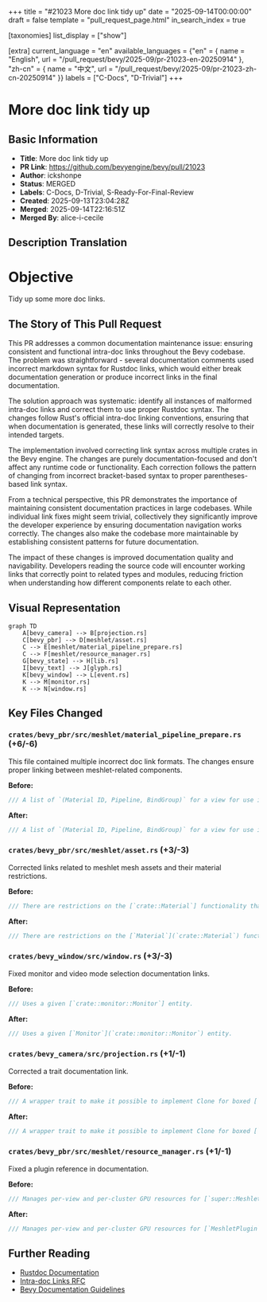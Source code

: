 +++
title = "#21023 More doc link tidy up"
date = "2025-09-14T00:00:00"
draft = false
template = "pull_request_page.html"
in_search_index = true

[taxonomies]
list_display = ["show"]

[extra]
current_language = "en"
available_languages = {"en" = { name = "English", url = "/pull_request/bevy/2025-09/pr-21023-en-20250914" }, "zh-cn" = { name = "中文", url = "/pull_request/bevy/2025-09/pr-21023-zh-cn-20250914" }}
labels = ["C-Docs", "D-Trivial"]
+++

# More doc link tidy up

## Basic Information
- **Title**: More doc link tidy up
- **PR Link**: https://github.com/bevyengine/bevy/pull/21023
- **Author**: ickshonpe
- **Status**: MERGED
- **Labels**: C-Docs, D-Trivial, S-Ready-For-Final-Review
- **Created**: 2025-09-13T23:04:28Z
- **Merged**: 2025-09-14T22:16:51Z
- **Merged By**: alice-i-cecile

## Description Translation
# Objective

Tidy up some more doc links.

## The Story of This Pull Request

This PR addresses a common documentation maintenance issue: ensuring consistent and functional intra-doc links throughout the Bevy codebase. The problem was straightforward - several documentation comments used incorrect markdown syntax for Rustdoc links, which would either break documentation generation or produce incorrect links in the final documentation.

The solution approach was systematic: identify all instances of malformed intra-doc links and correct them to use proper Rustdoc syntax. The changes follow Rust's official intra-doc linking conventions, ensuring that when documentation is generated, these links will correctly resolve to their intended targets.

The implementation involved correcting link syntax across multiple crates in the Bevy engine. The changes are purely documentation-focused and don't affect any runtime code or functionality. Each correction follows the pattern of changing from incorrect bracket-based syntax to proper parentheses-based link syntax.

From a technical perspective, this PR demonstrates the importance of maintaining consistent documentation practices in large codebases. While individual link fixes might seem trivial, collectively they significantly improve the developer experience by ensuring documentation navigation works correctly. The changes also make the codebase more maintainable by establishing consistent patterns for future documentation.

The impact of these changes is improved documentation quality and navigability. Developers reading the source code will encounter working links that correctly point to related types and modules, reducing friction when understanding how different components relate to each other.

## Visual Representation

```mermaid
graph TD
    A[bevy_camera] --> B[projection.rs]
    C[bevy_pbr] --> D[meshlet/asset.rs]
    C --> E[meshlet/material_pipeline_prepare.rs]
    C --> F[meshlet/resource_manager.rs]
    G[bevy_state] --> H[lib.rs]
    I[bevy_text] --> J[glyph.rs]
    K[bevy_window] --> L[event.rs]
    K --> M[monitor.rs]
    K --> N[window.rs]
```

## Key Files Changed

### `crates/bevy_pbr/src/meshlet/material_pipeline_prepare.rs` (+6/-6)
This file contained multiple incorrect doc link formats. The changes ensure proper linking between meshlet-related components.

**Before:**
```rust
/// A list of `(Material ID, Pipeline, BindGroup)` for a view for use in [`super::MeshletMainOpaquePass3dNode`].
```

**After:**
```rust
/// A list of `(Material ID, Pipeline, BindGroup)` for a view for use in [`MeshletMainOpaquePass3dNode`](`super::MeshletMainOpaquePass3dNode`).
```

### `crates/bevy_pbr/src/meshlet/asset.rs` (+3/-3)
Corrected links related to meshlet mesh assets and their material restrictions.

**Before:**
```rust
/// There are restrictions on the [`crate::Material`] functionality that can be used with this type of mesh.
```

**After:**
```rust
/// There are restrictions on the [`Material`](`crate::Material`) functionality that can be used with this type of mesh.
```

### `crates/bevy_window/src/window.rs` (+3/-3)
Fixed monitor and video mode selection documentation links.

**Before:**
```rust
/// Uses a given [`crate::monitor::Monitor`] entity.
```

**After:**
```rust
/// Uses a given [`Monitor`](`crate::monitor::Monitor`) entity.
```

### `crates/bevy_camera/src/projection.rs` (+1/-1)
Corrected a trait documentation link.

**Before:**
```rust
/// A wrapper trait to make it possible to implement Clone for boxed [`CameraProjection`][`super::CameraProjection`]
```

**After:**
```rust
/// A wrapper trait to make it possible to implement Clone for boxed [`CameraProjection`](`super::CameraProjection`)
```

### `crates/bevy_pbr/src/meshlet/resource_manager.rs` (+1/-1)
Fixed a plugin reference in documentation.

**Before:**
```rust
/// Manages per-view and per-cluster GPU resources for [`super::MeshletPlugin`].
```

**After:**
```rust
/// Manages per-view and per-cluster GPU resources for [`MeshletPlugin`](`super::MeshletPlugin`).
```

## Further Reading

- [Rustdoc Documentation](https://doc.rust-lang.org/rustdoc/how-to-write-documentation.html)
- [Intra-doc Links RFC](https://rust-lang.github.io/rfcs/1946-intra-rustdoc-links.html)
- [Bevy Documentation Guidelines](https://github.com/bevyengine/bevy/blob/main/docs/plugins_guidelines.md#documentation)